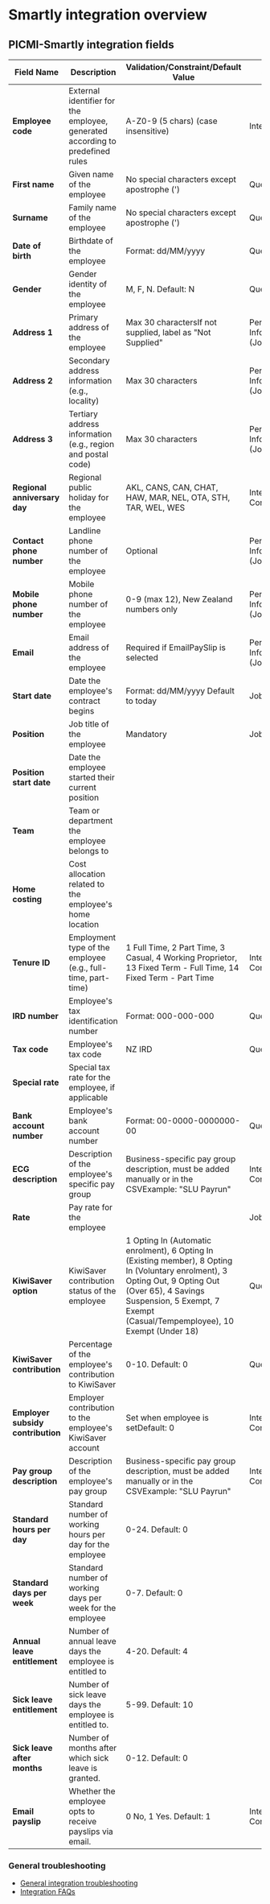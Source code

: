 # Smartly integration overview

## PICMI-Smartly integration fields

| **Field Name**                    | **Description**                                                               | **Validation/Constraint/Default Value**                                                                                                                                                                                         | **Source**                       |
|-----------------------------------|-------------------------------------------------------------------------------|---------------------------------------------------------------------------------------------------------------------------------------------------------------------------------------------------------------------------------|----------------------------------|
| **Employee code**                 | External identifier for the employee, generated according to predefined rules | A-Z0-9 (5 chars) (case insensitive)                                                                                                                                                                                             | Integration                      |
| **First name**                    | Given name of the employee                                                    | No special characters except apostrophe (')                                                                                                                                                                                     | Questions                        |
| **Surname**                       | Family name of the employee                                                   | No special characters except apostrophe (')                                                                                                                                                                                     | Questions                        |
| **Date of birth**                 | Birthdate of the employee                                                     | Format: dd/MM/yyyy                                                                                                                                                                                                              | Questions                        |
| **Gender**                        | Gender identity of the employee                                               | M, F, N. Default: N                                                                                                                                                                                                             | Questions                        |
| **Address 1**                     | Primary address of the employee                                               | Max 30 charactersIf not supplied, label as "Not Supplied"                                                                                                                                                                       | Personal Information (Jobseeker) |
| **Address 2**                     | Secondary address information (e.g., locality)                                | Max 30 characters                                                                                                                                                                                                               | Personal Information (Jobseeker) |
| **Address 3**                     | Tertiary address information (e.g., region and postal code)                   | Max 30 characters                                                                                                                                                                                                               | Personal Information (Jobseeker) |
| **Regional anniversary day**      | Regional public holiday for the employee                                      | AKL, CANS, CAN, CHAT, HAW, MAR, NEL, OTA, STH, TAR, WEL, WES                                                                                                                                                                    | Integration Configuration        |
| **Contact phone number**          | Landline phone number of the employee                                         | Optional                                                                                                                                                                                                                        | Personal Information (Jobseeker) |
| **Mobile phone number**           | Mobile phone number of the employee                                           | 0-9 (max 12), New Zealand numbers only                                                                                                                                                                                          | Personal Information (Jobseeker) |
| **Email**                         | Email address of the employee                                                 | Required if EmailPaySlip is selected                                                                                                                                                                                            | Personal Information (Jobseeker) |
| **Start date**                    | Date the employee's contract begins                                           | Format: dd/MM/yyyy Default to today                                                                                                                                                                                             | Job                              |
| **Position**                      | Job title of the employee                                                     | Mandatory                                                                                                                                                                                                                       | Job                              |
| **Position start date**           | Date the employee started their current position                              |                                                                                                                                                                                                                                 |                                  |
| **Team**                          | Team or department the employee belongs to                                    |                                                                                                                                                                                                                                 |                                  |
| **Home costing**                  | Cost allocation related to the employee's home location                       |                                                                                                                                                                                                                                 |                                  |
| **Tenure ID**                     | Employment type of the employee (e.g., full-time, part-time)                  | 1 Full Time, 2 Part Time, 3 Casual, 4 Working Proprietor, 13 Fixed Term - Full Time, 14 Fixed Term - Part Time                                                                                                                  | Integration Configuration        |
| **IRD number**                    | Employee's tax identification number                                          | Format: 000-000-000                                                                                                                                                                                                             | Questions                        |
| **Tax code**                      | Employee's tax code                                                           | NZ IRD                                                                                                                                                                                                                          | Questions                        |
| **Special rate**                  | Special tax rate for the employee, if applicable                              |                                                                                                                                                                                                                                 |                                  |
| **Bank account number**           | Employee's bank account number                                                | Format: 00-0000-0000000-00                                                                                                                                                                                                      | Questions                        |
| **ECG description**               | Description of the employee's specific pay group                              | Business-specific pay group description, must be added manually or in the CSVExample: "SLU Payrun"                                                                                                                              | Integration Configuration        |
| **Rate**                          | Pay rate for the employee                                                     |                                                                                                                                                                                                                                 | Job                              |
| **KiwiSaver option**              | KiwiSaver contribution status of the employee                                 | 1 Opting In (Automatic enrolment), 6 Opting In (Existing member), 8 Opting In (Voluntary enrolment), 3 Opting Out, 9 Opting Out (Over 65), 4 Savings Suspension, 5 Exempt, 7 Exempt (Casual/Tempemployee), 10 Exempt (Under 18) | Questions                        |
| **KiwiSaver contribution**        | Percentage of the employee's contribution to KiwiSaver                        | 0-10. Default: 0                                                                                                                                                                                                                | Questions                        |
| **Employer subsidy contribution** | Employer contribution to the employee's KiwiSaver account                     | Set when employee is setDefault: 0                                                                                                                                                                                              | Integration Configuration        |
| **Pay group description**         | Description of the employee's pay group                                       | Business-specific pay group description, must be added manually or in the CSVExample: "SLU Payrun"                                                                                                                              | Integration Configuration        |
| **Standard hours per day**        | Standard number of working hours per day for the employee                     | 0-24. Default: 0                                                                                                                                                                                                                |                                  |
| **Standard days per week**        | Standard number of working days per week for the employee                     | 0-7. Default: 0                                                                                                                                                                                                                 |                                  |
| **Annual leave entitlement**      | Number of annual leave days the employee is entitled to                       | 4-20. Default: 4                                                                                                                                                                                                                |                                  |
| **Sick leave entitlement**        | Number of sick leave days the employee is entitled to.                        | 5-99. Default: 10                                                                                                                                                                                                               |                                  |
| **Sick leave after months**       | Number of months after which sick leave is granted.                           | 0-12. Default: 0                                                                                                                                                                                                                |                                  |
| **Email payslip**                 | Whether the employee opts to receive payslips via email.                      | 0 No, 1 Yes. Default: 1                                                                                                                                                                                                         | Integration Configuration        |

<explanation>

### General troubleshooting

- [General integration troubleshooting](integrations#troubleshooting)
- [Integration FAQs](../faqs#integrations)

</explanation>
